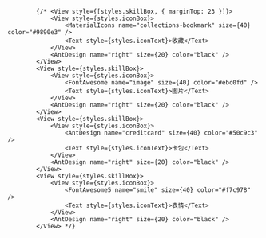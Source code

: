             {/* <View style={[styles.skillBox, { marginTop: 23 }]}>
                <View style={styles.iconBox}>
                    <MaterialIcons name="collections-bookmark" size={40} color="#9890e3" />
                    <Text style={styles.iconText}>收藏</Text>
                </View>
                <AntDesign name="right" size={20} color="black" />
            </View>
            <View style={styles.skillBox}>
                <View style={styles.iconBox}>
                    <FontAwesome name="image" size={40} color="#ebc0fd" />
                    <Text style={styles.iconText}>图片</Text>
                </View>
                <AntDesign name="right" size={20} color="black" />
            </View>
            <View style={styles.skillBox}>
                <View style={styles.iconBox}>
                    <AntDesign name="creditcard" size={40} color="#50c9c3" />
                    <Text style={styles.iconText}>卡包</Text>
                </View>
                <AntDesign name="right" size={20} color="black" />
            </View>
            <View style={styles.skillBox}>
                <View style={styles.iconBox}>
                    <FontAwesome5 name="smile" size={40} color="#f7c978" />
                    <Text style={styles.iconText}>表情</Text>
                </View>
                <AntDesign name="right" size={20} color="black" />
            </View> */}